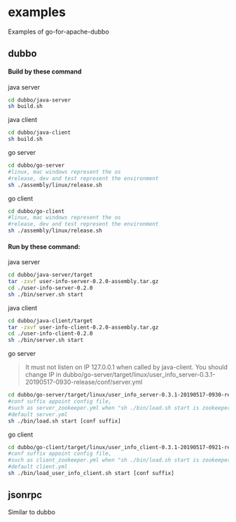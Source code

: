 # examples

Examples of go-for-apache-dubbo

## dubbo

#### Build by these command

java server
```bash
cd dubbo/java-server
sh build.sh
```

java client
```bash
cd dubbo/java-client
sh build.sh
```

go server
```bash
cd dubbo/go-server
#linux, mac windows represent the os
#release, dev and test represent the environment
sh ./assembly/linux/release.sh
```

go client
```bash
cd dubbo/go-client
#linux, mac windows represent the os
#release, dev and test represent the environment
sh ./assembly/linux/release.sh
```

#### Run by these command:

java server
```bash
cd dubbo/java-server/target
tar -zxvf user-info-server-0.2.0-assembly.tar.gz
cd ./user-info-server-0.2.0
sh ./bin/server.sh start
```

java client
```bash
cd dubbo/java-client/target
tar -zxvf user-info-client-0.2.0-assembly.tar.gz
cd ./user-info-client-0.2.0
sh ./bin/server.sh start
```

go server
> It must not listen on IP 127.0.0.1 when called by java-client.
> You should change IP in dubbo/go-server/target/linux/user_info_server-0.3.1-20190517-0930-release/conf/server.yml
```bash
cd dubbo/go-server/target/linux/user_info_server-0.3.1-20190517-0930-release
#conf suffix appoint config file, 
#such as server_zookeeper.yml when "sh ./bin/load.sh start is zookeeper", 
#default server.yml
sh ./bin/load.sh start [conf suffix]
```

go client
```bash
cd dubbo/go-client/target/linux/user_info_client-0.3.1-20190517-0921-release
#conf suffix appoint config file, 
#such as client_zookeeper.yml when "sh ./bin/load.sh start is zookeeper", 
#default client.yml
sh ./bin/load_user_info_client.sh start [conf suffix]
```

## jsonrpc
Similar to dubbo
